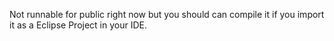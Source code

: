 Not runnable for public right now but you should can compile it if you import it as a Eclipse Project in your IDE.
